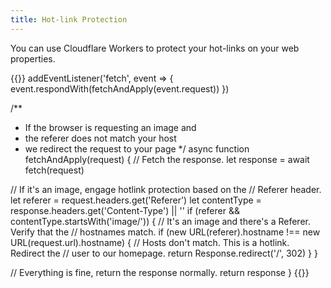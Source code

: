```yaml
---
title: Hot-link Protection
---
```

You can use Cloudflare Workers to protect your hot-links on your web properties. 

{{<highlight javascript>}}
addEventListener('fetch', event => {
  event.respondWith(fetchAndApply(event.request))
})

/**
 * If the browser is requesting an image and 
 * the referer does not match your host
 * we redirect the request to your page
 */
async function fetchAndApply(request) {
  // Fetch the response.
  let response = await fetch(request)

  // If it's an image, engage hotlink protection based on the
  // Referer header.
  let referer = request.headers.get('Referer')
  let contentType = response.headers.get('Content-Type') || ''
  if (referer && contentType.startsWith('image/')) {
    // It's an image and there's a Referer. Verify that the
    // hostnames match.
    if (new URL(referer).hostname !==
        new URL(request.url).hostname) {
      // Hosts don't match. This is a hotlink. Redirect the
      // user to our homepage.
      return Response.redirect('/', 302)
    }
  }

  // Everything is fine, return the response normally.
  return response
}
{{</highlight>}}